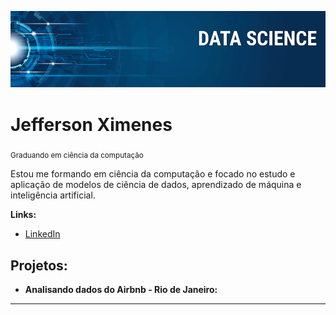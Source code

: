 <p align="center">
  <img src="banner.png" >
</p>

# Jefferson Ximenes
<sub>Graduando em ciência da computação</sub>

Estou me formando em ciência da computação e focado no estudo e aplicação de modelos de ciência de dados, aprendizado de máquina e inteligência artificial.

**Links:**
* [LinkedIn](https://www.linkedin.com/in/jefferson-ximeness/)


## Projetos:
* **Analisando dados do Airbnb - Rio de Janeiro:** 
---

